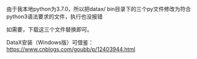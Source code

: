 由于我本地python为3.7.0，所以把datax/ bin目录下的三个py文件修改为符合python3语法要求的文件，执行也没报错

如需要，下载这三个文件替换即可。

DataX安装（Windows版）可借鉴：https://www.cnblogs.com/goubb/p/12403944.html
